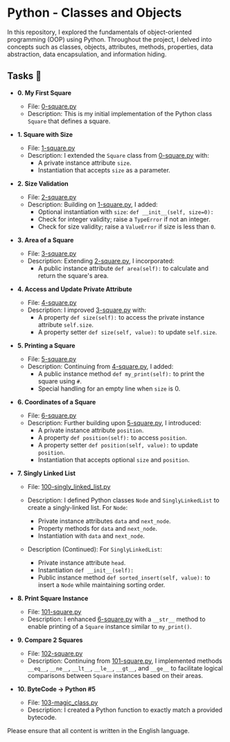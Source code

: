 # Python - Classes and Objects

In this repository, I explored the fundamentals of object-oriented programming (OOP) using Python. Throughout the project, I delved into concepts such as classes, objects, attributes, methods, properties, data abstraction, data encapsulation, and information hiding.

## Tasks :page_with_curl:

* **0. My First Square**
  * File: [0-square.py](./0-square.py)
  * Description: This is my initial implementation of the Python class `Square` that defines a square.

* **1. Square with Size**
  * File: [1-square.py](./1-square.py)
  * Description: I extended the `Square` class from [0-square.py](./0-square.py) with:
    * A private instance attribute `size`.
    * Instantiation that accepts `size` as a parameter.

* **2. Size Validation**
  * File: [2-square.py](./2-square.py)
  * Description: Building on [1-square.py](./1-square.py), I added:
    * Optional instantiation with `size`: `def __init__(self, size=0):`
    * Check for integer validity; raise a `TypeError` if not an integer.
    * Check for size validity; raise a `ValueError` if size is less than `0`.

* **3. Area of a Square**
  * File: [3-square.py](./3-square.py)
  * Description: Extending [2-square.py](./2-square.py), I incorporated:
    * A public instance attribute `def area(self):` to calculate and return the square's area.

* **4. Access and Update Private Attribute**
  * File: [4-square.py](./4-square.py)
  * Description: I improved [3-square.py](./3-square.py) with:
    * A property `def size(self):` to access the private instance attribute `self.size`.
    * A property setter `def size(self, value):` to update `self.size`.

* **5. Printing a Square**
  * File: [5-square.py](./5-square.py)
  * Description: Continuing from [4-square.py](./4-square.py), I added:
    * A public instance method `def my_print(self):` to print the square using `#`.
    * Special handling for an empty line when `size` is 0.

* **6. Coordinates of a Square**
  * File: [6-square.py](./6-square.py)
  * Description: Further building upon [5-square.py](./5-square.py), I introduced:
    * A private instance attribute `position`.
    * A property `def position(self):` to access `position`.
    * A property setter `def position(self, value):` to update `position`.
    * Instantiation that accepts optional `size` and `position`.

* **7. Singly Linked List**
  * File: [100-singly_linked_list.py](./100-singly_linked_list.py)
  * Description: I defined Python classes `Node` and `SinglyLinkedList` to create a singly-linked list. For `Node`:
    * Private instance attributes `data` and `next_node`.
    * Property methods for `data` and `next_node`.
    * Instantiation with `data` and `next_node`.

  * Description (Continued): For `SinglyLinkedList`:
    * Private instance attribute `head`.
    * Instantiation `def __init__(self):`
    * Public instance method `def sorted_insert(self, value):` to insert a `Node` while maintaining sorting order.

* **8. Print Square Instance**
  * File: [101-square.py](./101-square.py)
  * Description: I enhanced [6-square.py](./6-square.py) with a `__str__` method to enable printing of a `Square` instance similar to `my_print()`.

* **9. Compare 2 Squares**
  * File: [102-square.py](./102-square.py)
  * Description: Continuing from [101-square.py](./101-square.py), I implemented methods `__eq__`, `__ne__`, `__lt__`, `__le__`, `__gt__`, and `__ge__` to facilitate logical comparisons between `Square` instances based on their areas.

* **10. ByteCode -> Python #5**
  * File: [103-magic_class.py](./103-magic_class.py)
  * Description: I created a Python function to exactly match a provided bytecode.

Please ensure that all content is written in the English language.
